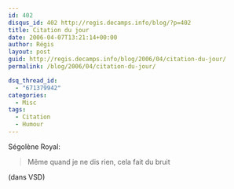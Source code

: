 ```yaml
---
id: 402
disqus_id: 402 http://regis.decamps.info/blog/?p=402
title: Citation du jour
date: 2006-04-07T13:21:14+00:00
author: Régis
layout: post
guid: http://regis.decamps.info/blog/2006/04/citation-du-jour/
permalink: /blog/2006/04/citation-du-jour/

dsq_thread_id:
  - "671379942"
categories:
  - Misc
tags:
  - Citation
  - Humour
---
```

Ségolène Royal:

> Même quand je ne dis rien, cela fait du bruit

(dans VSD)
